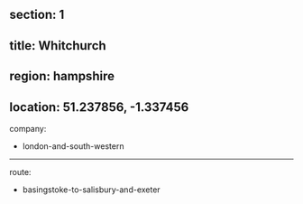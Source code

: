 ﻿section: 1
----
title: Whitchurch
----
region: hampshire
----
location: 51.237856, -1.337456
----
company:
- london-and-south-western
----
route:
- basingstoke-to-salisbury-and-exeter
